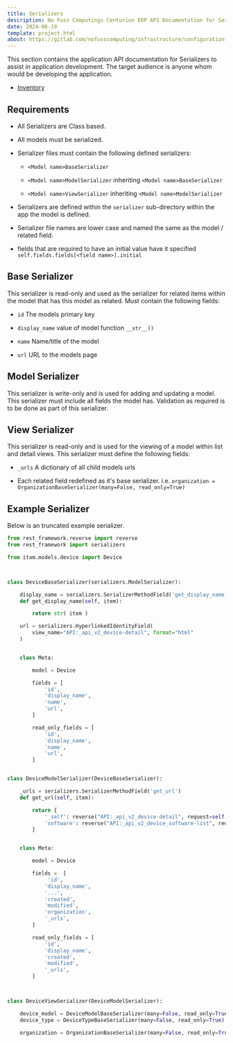 ```yaml
---
title: Serializers
description: No Fuss Computings Centurion ERP API Documentation for Serializers
date: 2024-06-19
template: project.html
about: https://gitlab.com/nofusscomputing/infrastructure/configuration-management/centurion_erp
---
```


This section contains the application API documentation for Serializers to assist in application development. The target audience is anyone whom would be developing the application.

- [Inventory](./inventory.md)


## Requirements

- All Serializers are Class based.

- All models must be serialized.

- Serializer files must contain the following defined serializers:

    - `<Model name>BaseSerializer`

    - `<Model name>ModelSerializer` inheriting `<Model name>BaseSerializer`

    - `<Model name>ViewSerializer` inheriting `<Model name>ModelSerializer`

- Serializers are defined within the `serializer` sub-directory within the app the model is defined.

- Serializer file names are lower case and named the same as the model / related field.

- fields that are required to have an initial value have it specified `self.fields.fields[<field name>].initial`


## Base Serializer

This serializer is read-only and used as the serializer for related items within the model that has this model as related. Must contain the following fields:

- `id` The models primary key

- `display_name` value of model function `__str__()`

- `name` Name/title of the model

- `url` URL to the models page


## Model Serializer

This serializer is write-only and is used for adding and updating a model. This serializer must include all fields the model has. Validation as required is to be done as part of this serializer.


## View Serializer

This serializer is read-only and is used for the viewing of a model within list and detail views. This serializer must define the following fields:

- `_urls` A dictionary of all child models urls

- Each related field redefined as it's base serializer. i.e. `organization = OrganizationBaseSerializer(many=False, read_only=True)`


## Example Serializer

Below is an truncated example serializer.

``` py
from rest_framework.reverse import reverse
from rest_framework import serializers

from itam.models.device import Device



class DeviceBaseSerializer(serializers.ModelSerializer):

    display_name = serializers.SerializerMethodField('get_display_name')
    def get_display_name(self, item):

        return str( item )

    url = serializers.HyperlinkedIdentityField(
        view_name="API:_api_v2_device-detail", format="html"
    )


    class Meta:

        model = Device

        fields = [
            'id',
            'display_name',
            'name',
            'url',
        ]

        read_only_fields = [
            'id',
            'display_name',
            'name',
            'url',
        ]


class DeviceModelSerializer(DeviceBaseSerializer):

    _urls = serializers.SerializerMethodField('get_url')
    def get_url(self, item):

        return {
            '_self': reverse("API:_api_v2_device-detail", request=self._context['view'].request, kwargs={'pk': item.pk}),
            'software': reverse("API:_api_v2_device_software-list", request=self._context['view'].request, kwargs={'device_id': item.pk}),
        }


    class Meta:

        model = Device

        fields =  [
             'id',
            'display_name',
            '...',
            'created',
            'modified',
            'organization',
            '_urls',
        ]

        read_only_fields = [
            'id',
            'display_name',
            'created',
            'modified',
            '_urls',
        ]



class DeviceViewSerializer(DeviceModelSerializer):

    device_model = DeviceModelBaseSerializer(many=False, read_only=True)
    device_type = DeviceTypeBaseSerializer(many=False, read_only=True)

    organization = OrganizationBaseSerializer(many=False, read_only=True)

```

